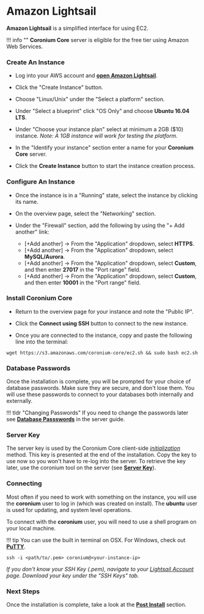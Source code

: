 # <i class="fab fa-amazon"></i> Amazon Lightsail

__Amazon Lightsail__ is a simplified interface for using EC2.

!!! info ""
    __Coronium Core__ server is eligible for the free tier using Amazon Web Services. 

### Create An Instance

  - Log into your AWS account and __[open Amazon Lightsail](https://lightsail.aws.amazon.com)__.

  - Click the "Create Instance" button.

  - Choose "Linux/Unix" under the "Select a platform" section.

  - Under "Select a blueprint" click "OS Only" and choose __Ubuntu 16.04 LTS__.

  - Under "Choose your instance plan" select at minimum a 2GB ($10) instance. _Note: A 1GB instance will work for testing the platform._ 

  - In the "Identify your instance" section enter a name for your __Coronium Core__ server.

  - Click the __Create Instance__ button to start the instance creation process.

### Configure An Instance

  - Once the instance is in a "Running" state, select the instance by clicking its name. 
  
  - On the overview page, select the "Networking" section.

  - Under the "Firewall" section, add the following by using the "+ Add another" link:

    - [+Add another] -> From the "Application" dropdown, select __HTTPS__.
    - [+Add another] -> From the "Application" dropdown, select __MySQL/Aurora__.
    - [+Add another] -> From the "Application" dropdown, select __Custom__, and then enter __27017__ in the "Port range" field.
    - [+Add another] -> From the "Application" dropdown, select __Custom__, and then enter __10001__ in the "Port range" field.

### Install Coronium Core

  - Return to the overview page for your instance and note the "Public IP".

  - Click the __Connect using SSH__ button to connect to the new instance.

  - Once you are connected to the instance, copy and paste the following line into the terminal:

```
wget https://s3.amazonaws.com/coronium-core/ec2.sh && sudo bash ec2.sh
```

### Database Passwords

Once the installation is complete, you will be prompted for your choice of database passwords. Make sure they are secure, and don't lose them. You will use these passwords to connect to your databases both internally and externally.

!!! tldr "Changing Passwords"
    If you need to change the passwords later see __[Database Passswords](/server/guide/usage/#database-passwords)__ in the server guide.

### Server Key

The server key is used by the Coronium Core client-side _[initialization](/client/guide/#initialization)_ method. This key is presented at the end of the installation. Copy the key to use now so you won't have to re-log into the server. To retrieve the key later, use the coronium tool on the server (see __[Server Key](/server/guide/key/)__).

### Connecting

Most often if you need to work with something on the instance, you will use the __coronium__ user to log in (which was created on install). The __ubuntu__ user is used for updating, and system level operations.

To connect with the __coronium__ user, you will need to use a shell program on your local machine.

!!! tip
    You can use the built in terminal on OSX. For Windows, check out __[PuTTY](https://www.chiark.greenend.org.uk/~sgtatham/putty/latest.html)__.

```
ssh -i <path/to/.pem> coronium@<your-instance-ip>
```

_If you don't know your SSH Key (.pem), navigate to your [Lightsail Account](https://lightsail.aws.amazon.com/ls/webapp/account/keys) page.  Download your key under the "SSH Keys" tab._

### Next Steps

Once the installation is complete, take a look at the __[Post Install](/server/installation/postinstall/)__ section.